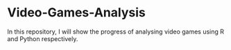 # Video-Games-Analysis
In this repository, I will show the progress of analysing video games using R and Python respectively.
